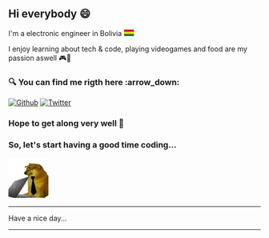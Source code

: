 ## Hi everybody 😄

I'm a electronic engineer in Bolivia <img src="img/pngwing.com.png" width="20"/> 

I enjoy learning about tech & code, playing videogames and food are my passion aswell :video_game::poultry_leg:


<h3>🔍 You can find me rigth here :arrow_down: </h3>
<p><a href="https://github.com/alvarolimachi" target="_blank"><img alt="Github" src="https://img.shields.io/badge/GitHub-%2312100E.svg?&style=for-the-badge&logo=Github&logoColor=white" /></a> <a href="https://twitter.com/Bryan_Limachi" target="_blank"><img alt="Twitter" src="https://img.shields.io/badge/twitter-%231DA1F2.svg?&style=for-the-badge&logo=twitter&logoColor=white" /></a>
</p>

### Hope to get along very well :beers:

### So, let's start having a good time coding...

  <img src="img/cheems laptop 2.jpg" width="80"/> 


-----

Have a nice day...

-----
